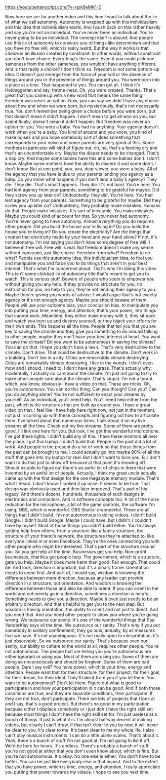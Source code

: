 https://youtubetranscript.com/?v=rpjk9eMK1-E

 Now here we are for another video and this time I want to talk about the lie of what we call autonomy. Autonomy is wrapped up with this individualism and this idea that individualism exists. And I push back on this rather heavily and say you're not an individual. You've never been an individual. You're never going to be an individual. The concept itself is absurd. And people use this lie of autonomy to convince you of things like determinism and that you have no free will, which is really weird. But the way it works is that choice is an illusion created by constraint. In other words, without constraint you don't have choice. Everything's the same. Even if you could pick one sameness from the other sameness, you wouldn't have anything different. And is that really a choice? I don't think so. Freedom is not some bottom-up idea. It doesn't just emerge from the force of your will or the absence of things around you or the presence of things around you. You were born into a place at a time. That happened to you. You can get all, I think it's Heideggerian and say, throne-ness. Oh, you were created. Thanks. That's great that you came up with a new word that means the same thing. Freedom was never an option. Now, you can say we didn't have any choice about how and when we were born, but mysteriously, that's not necessarily true. You don't remember being given a choice before you were born, but that doesn't mean it didn't happen. I don't mean to get all woo on you, but scientifically, doesn't mean it didn't happen. But freedom was never an option for you. You were a baby. You had no anything. Your agency doesn't work when you're a baby. You kind of around and you know, you kind of make noises and you hope somebody sort of does something that corresponds to your noise and some parents are very good at this. Some mothers in particular will kind of figure out, oh, no, that's a feeding cry and that's an uncomfortable cry. Maybe the diaper needs to be changed. That's a nap cry. And maybe some babies have this and some babies don't. I don't know. Maybe some mothers have the ability to discern it and some don't. I don't know. But at one point, you, you, dear viewer, you were a baby. All of the agency that you have is due to your parents lending you agency as a baby. Do you know what happens if you don't lend a baby's agency? They die. They die. That's what happens. They die. It's not hard. You're here. You had lent agency from your parents, something to be grateful for maybe. Did they screw you up later on? Undoubtedly, they did. You're here. You had lent agency from your parents. Something to be grateful for maybe. Did they screw you up later on? Undoubtedly, they probably made mistakes. Humans do that. People make mistakes. It's sort of inevitable. You make mistakes. Maybe you could kind of account for that. So you never had autonomy. You're never going to have autonomy. Almost everything you do requires other people. Did you build the house you're living in? Do you build the house you're living in? Do you create the electricity? Are the things that created that electricity made by your hand and your hand alone? If not, it's not autonomy. I'm not saying you don't have some degree of free will. I believe in free will. Free will is real. But freedom doesn't make any sense without constraint, just like choice. Freedom from what? Freedom to do what? People use this autonomy idea, this individualism idea, to fool you and manipulate you and force you to do things that aren't in your best interest. That's what I'm concerned about. That's why I'm doing this video. This isn't some clickbait lie of autonomy title that's meant to get you to watch. This is serious stuff. Beware of people who seem to empower you without giving you any help. If they provide no structure for you, no instruction for you, no help to you, they're not lending their agency to you. Maybe they're giving you words of advice. I would argue that's not exactly agency or it's not enough agency. Maybe you should beware of them. People will use your outcome bias, your conclusion bias, to manipulate you into putting your time, energy, and attention, that's your power, into things that cannot work. Meantime, they either make money with it, they sit back and watch you burn up and destroy yourself, or they hijack your efforts for their own ends. This happens all the time. People that tell you that you are key to saving the climate and they give you something to do around talking to other people, maybe they don't have your best interest at heart. You want to save the climate? Do you want to be autonomous in saving the climate? You can do that. I hope you don't have a lawn. That's very destructive to the climate. Don't drive. That could be destructive to the climate. Don't work in a building. Don't live in a city. Cities are remarkably climate destroying. Cities are remarkably climate destroying. I live in the woods. I don't even mow and I should. I need to. I don't have any grass. That's actually why, incidentally, I actually do care about the climate. I'm just not going to try to make other people care about the climate. That's stupid. I'm not a tyrant, which, you know, obviously I have a video on that. These are tricks. Oh, you're autonomous. You can do this thing. Can you though? Can you? Can you do anything alone? You're not sufficient to enact your dreams by yourself. As an individual, you'll need help. You'll need help either from the past, which is the structures that are built up around you. I have a great video on that. I feel like I have help here right now, not just in the moment, not just in coming up with these concepts and figuring out how to articulate them. I've talked about that numerous times. I talk about it on my live streams all the time. Check out my live streams. Some of them are pretty good. I'll link one here for you. But look, I've got this wonderful microphone. I've got these lights. I didn't build any of this. I have these monitors all over the place. I got this laptop. I didn't build that. People in the past did a lot of work. And people in the present do a lot of work so that those things from the past can be brought to me. I could actually go into maybe 90% of all the stuff that goes into my laptop for real. But I don't want to bore you. B, I don't want to do that just to show off because at that point it's showing off. Should be able to figure out there's an awful lot of chips in there that were invented by an awful lot of people. Actually, I think my great uncle actually came up with the first design for the one megabyte memory module. That's what I heard. I don't know. I looked it up once. It seems to be true. That design was obviously used and then later improved. That's part of his legacy. And there's dozens, hundreds, thousands of such designs in electronics and computers. And in software concepts too. A lot of the noise reduction for the microphone, a lot of the game controls, the software I'm using, OBS, which is wonderful. OBS Studio is wonderful. These are all things that I didn't build. I'm not autonomous in doing videos. I didn't build Google. I didn't build Google. Maybe I could have, but I didn't. I couldn't have by myself. Most of those things you didn't build either. You're always getting help from others, from a structure like a family structure, the structure of your friend's network, the structures they're attached to, like everyone linked in or even Facebook. They're the ones connecting you with other people who might be interested. That's part of the structure around you. So you get help all the time. Businesses get you help. Non-profit businesses, charities get people help. The government, which is a structure, gets you help. Maybe it does more harm than good. Fair enough. That could be. And look, direction is important, but it's a binary frame. Orientation needs to come first. And part of, I would say, wisdom is knowing the difference between mere direction, because any leader can provide direction in a structure, but orientation. And wisdom is knowing the difference between those and also be able to orient. If you can orient in the world and not merely go in a direction, sometimes a direction is helpful. Something needs to give you a direction. Maybe it even just needs to be an arbitrary direction. And that's helpful to get you to the next step. But wisdom is having orientation, the ability to orient and not just to direct. And you need that. And you need other people to show you where you're going wrong. We outsource our sanity. It's one of the wonderful things that Paul VanderKlay says all the time. We outsource our sanity. That's why if you put somebody in solitary confinement, they go nuts, actually, by all measures that we have. It's not unambiguous. It's not really open to interpretation. It's just observable. So we outsource our sanity. That's because even our sanity, our ability to cohere to the world at all, requires other people. You're not autonomous. The people that are telling you you're autonomous are either ignorant or using you. Most of them are using you. Some of them are doing so unconsciously and should be forgiven. Some of them are bad people. Dare I say evil? You have power, which is your time, energy and attention. People want that for their structure, for their project, for their goal, for their dream, for their ideal. They'll take it from you if you let them. You want to be autonomous? Don't let them. Figure out what is good to participate in and how your participation in it can be good. And if both those conditions are true, and they are separate conditions, then participate. If they are not true, don't participate. There are lots of projects that I look at and I say, that's a good project. But there's no good in my participation because either I displace somebody or I just don't have the right skill set because most things I don't have the right skill set for. I'm just useless at a bunch of things. It just is what it is. I'm almost halfway decent at making videos, but clearly I can't draw. If that isn't clear to you by now, it will never be clear to you. It's clear to me. It's been clear to me my whole life. I also can't play musical instruments. I can do a little piano scales. That's about it. Yeah, there's a bunch of stuff I'm not good at. I'm not going to list it off. We'd be here for hours. It's endless. There's probably a bunch of stuff you're not good at either that you don't even know about, which is fine. But you're not autonomous. It's okay. No one else is either. You don't have to be better. You can be just like everybody else in that aspect. And to the extent that you have power, which is time, energy, and attention, I really appreciate you putting that power towards my videos. I hope to see you next time.
